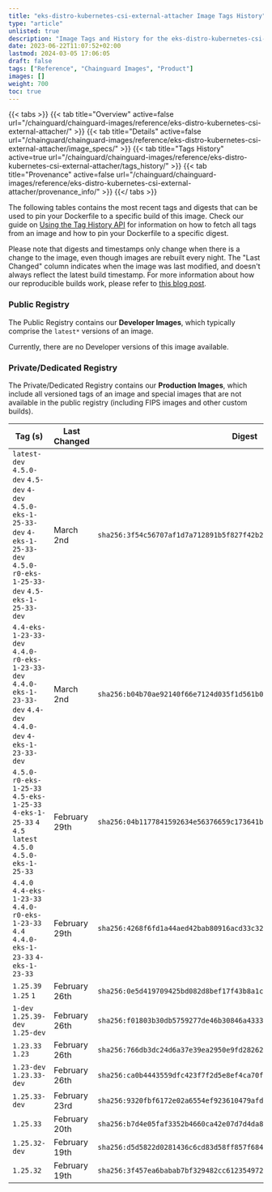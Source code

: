 ```yaml
---
title: "eks-distro-kubernetes-csi-external-attacher Image Tags History"
type: "article"
unlisted: true
description: "Image Tags and History for the eks-distro-kubernetes-csi-external-attacher Chainguard Image"
date: 2023-06-22T11:07:52+02:00
lastmod: 2024-03-05 17:06:05
draft: false
tags: ["Reference", "Chainguard Images", "Product"]
images: []
weight: 700
toc: true
---
```


{{< tabs >}}
{{< tab title="Overview" active=false url="/chainguard/chainguard-images/reference/eks-distro-kubernetes-csi-external-attacher/" >}}
{{< tab title="Details" active=false url="/chainguard/chainguard-images/reference/eks-distro-kubernetes-csi-external-attacher/image_specs/" >}}
{{< tab title="Tags History" active=true url="/chainguard/chainguard-images/reference/eks-distro-kubernetes-csi-external-attacher/tags_history/" >}}
{{< tab title="Provenance" active=false url="/chainguard/chainguard-images/reference/eks-distro-kubernetes-csi-external-attacher/provenance_info/" >}}
{{</ tabs >}}

The following tables contains the most recent tags and digests that can be used to pin your Dockerfile to a specific build of this image. Check our guide on [Using the Tag History API](/chainguard/chainguard-images/using-the-tag-history-api/) for information on how to fetch all tags from an image and how to pin your Dockerfile to a specific digest.

Please note that digests and timestamps only change when there is a change to the image, even though images are rebuilt every night. The "Last Changed" column indicates when the image was last modified, and doesn't always reflect the latest build timestamp. For more information about how our reproducible builds work, please refer to [this blog post](https://www.chainguard.dev/unchained/reproducing-chainguards-reproducible-image-builds).

### Public Registry
The Public Registry contains our **Developer Images**, which typically comprise the `latest*` versions of an image.

Currently, there are no Developer versions of this image available.

### Private/Dedicated Registry
The Private/Dedicated Registry contains our **Production Images**, which include all versioned tags of an image and special images that are not available in the public registry (including FIPS images and other custom builds).

| Tag (s)                                                                                                                                  | Last Changed  | Digest                                                                    |
|------------------------------------------------------------------------------------------------------------------------------------------|---------------|---------------------------------------------------------------------------|
|  `latest-dev` `4.5.0-dev` `4.5-dev` `4-dev` `4.5.0-eks-1-25-33-dev` `4-eks-1-25-33-dev` `4.5.0-r0-eks-1-25-33-dev` `4.5-eks-1-25-33-dev` | March 2nd     | `sha256:3f54c56707af1d7a712891b5f827f42b24611f3fcaa3b118ba535fdb1c7c7a3d` |
|  `4.4-eks-1-23-33-dev` `4.4.0-r0-eks-1-23-33-dev` `4.4.0-eks-1-23-33-dev` `4.4-dev` `4.4.0-dev` `4-eks-1-23-33-dev`                      | March 2nd     | `sha256:b04b70ae92140f66e7124d035f1d561b0f5e7856b74ddcee455e4c029d2c12a8` |
|  `4.5.0-r0-eks-1-25-33` `4.5-eks-1-25-33` `4-eks-1-25-33` `4` `4.5` `latest` `4.5.0` `4.5.0-eks-1-25-33`                                 | February 29th | `sha256:04b1177841592634e56376659c173641bb9249152434ed0a66cba4586e80ad19` |
|  `4.4.0` `4.4-eks-1-23-33` `4.4.0-r0-eks-1-23-33` `4.4` `4.4.0-eks-1-23-33` `4-eks-1-23-33`                                              | February 29th | `sha256:4268f6fd1a44aed42bab80916acd33c321ea1c6a266572c0f94b0d027d385c34` |
|  `1.25.39` `1.25` `1`                                                                                                                    | February 26th | `sha256:0e5d419709425bd082d8bef17f43b8a1ca2c77c8e00518e77bbad3ee55d1102e` |
|  `1-dev` `1.25.39-dev` `1.25-dev`                                                                                                        | February 26th | `sha256:f01803b30db5759277de46b30846a433369c3a39ffe0dc144f11aef7db8cedfb` |
|  `1.23.33` `1.23`                                                                                                                        | February 26th | `sha256:766db3dc24d6a37e39ea2950e9fd2826268653ad0a26547bb66c9e6f67bf8cc8` |
|  `1.23-dev` `1.23.33-dev`                                                                                                                | February 26th | `sha256:ca0b4443559dfc423f7f2d5e8ef4ca70f06f7d969f8e373bd546fb2328847a06` |
|  `1.25.33-dev`                                                                                                                           | February 23rd | `sha256:9320fbf6172e02a6554ef923610479afd9ef9cb4128f57d8fed2d4e7ea85c034` |
|  `1.25.33`                                                                                                                               | February 20th | `sha256:b7d4e05faf3352b4660ca42e07d7d4da8528314a2c37ebe3e34827731a86072a` |
|  `1.25.32-dev`                                                                                                                           | February 19th | `sha256:d5d5822d0281436c6cd83d58ff857f684c91214329439a128b110367c68cf802` |
|  `1.25.32`                                                                                                                               | February 19th | `sha256:3f457ea6babab7bf329482cc6123549720bf9063c2e04d607cb2d484bf054f3f` |


